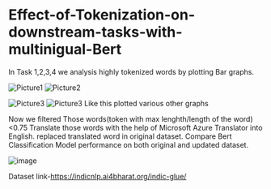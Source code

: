 # Effect-of-Tokenization-on-downstream-tasks-with-multinigual-Bert
In Task 1,2,3,4 we analysis highly tokenized words by plotting Bar graphs.

![Picture1](https://user-images.githubusercontent.com/51284717/163800389-1e938e9b-8405-4982-be44-06a685cf3f37.png)
![Picture2](https://user-images.githubusercontent.com/51284717/163800423-46c0f3cd-6974-47d1-aab0-5b0184bad071.png)


![Picture3](https://user-images.githubusercontent.com/51284717/163800445-77ce4af7-fa86-4854-8dc0-b4fe6dd93199.png)
![Picture3](https://user-images.githubusercontent.com/51284717/163800466-cb7e6f01-bd0f-442b-a50c-236da4d6d544.png)
Like this plotted various other graphs






Now we filtered Those words(token with max lenghth/length of the word)<0.75
Translate those words with the help of Microsoft Azure Translator into English.
replaced translated word in original dataset.
Compare Bert Classification Model performance on both original and updated dataset.

![image](https://user-images.githubusercontent.com/51284717/163800585-c44e3dc6-0c6a-4bc0-be01-6d22d04b2f5b.png)



Dataset link-https://indicnlp.ai4bharat.org/indic-glue/
